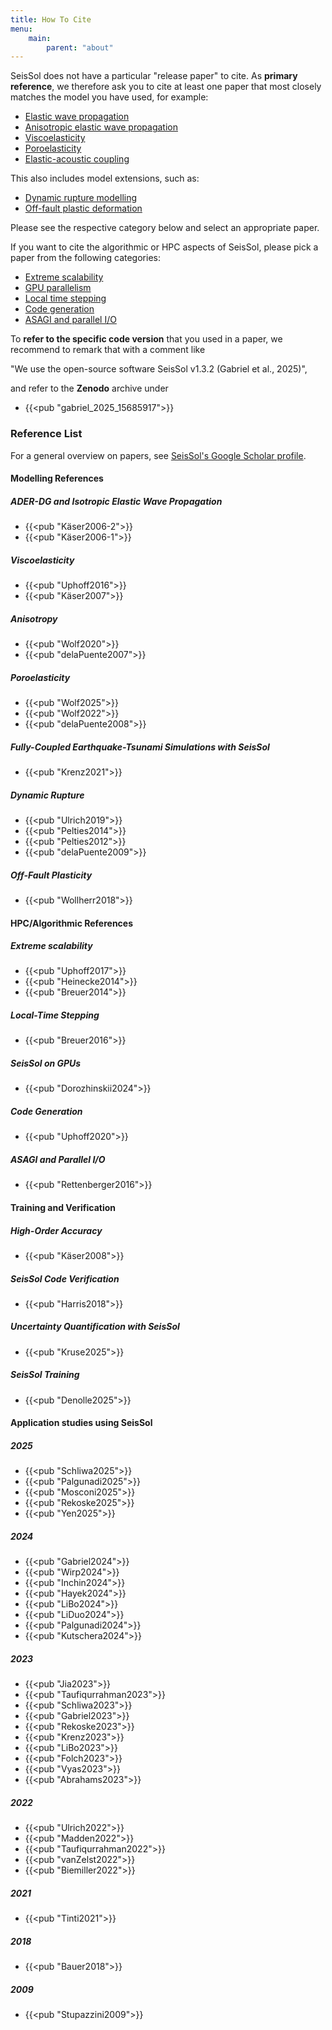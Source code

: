 ```yaml
---
title: How To Cite
menu:
    main:
        parent: "about"
---
```


SeisSol does not have a particular "release paper" to cite.
As **primary reference**, we therefore ask you to cite at least one paper that most closely matches the model you have used, for example:

* [Elastic wave propagation](#ader-dg-and-isotropic-elastic-wave-propagation)
* [Anisotropic elastic wave propagation](#anisotropy)
* [Viscoelasticity](#viscoelasticity)
* [Poroelasticity](#poroelasticity)
* [Elastic-acoustic coupling](#fully-coupled-earthquake-tsunami-simulations-with-seissol)
<!--* General non-linearity and brittle off-fault damage-->

This also includes model extensions, such as:

* [Dynamic rupture modelling](#dynamic-rupture)
* [Off-fault plastic deformation](#off-fault-plasticity)

Please see the respective category below and select an appropriate paper. 

If you want to cite the algorithmic or HPC aspects of SeisSol, please pick a paper from the following categories:

* [Extreme scalability](#extreme-scalability)
* [GPU parallelism](#seissol-on-gpus)
* [Local time stepping](#local-time-stepping)
* [Code generation](#code-generation)
* [ASAGI and parallel I/O](#asagi-and-parallel-io)


To **refer to the specific code version** that you used in a paper, we recommend
to remark that with a comment like

"We use the open-source software SeisSol v1.3.2 (Gabriel et al., 2025)",

and refer to the **Zenodo** archive under

- {{<pub "gabriel_2025_15685917">}}

### Reference List 

For a general overview on papers, see [SeisSol's Google Scholar profile](https://scholar.google.com/citations?user=HzD2nZkAAAAJ&hl).

#### Modelling References

##### ADER-DG and Isotropic Elastic Wave Propagation

- {{<pub "Käser2006-2">}}
- {{<pub "Käser2006-1">}}

##### Viscoelasticity

- {{<pub "Uphoff2016">}}
- {{<pub "Käser2007">}}

##### Anisotropy

- {{<pub "Wolf2020">}}
- {{<pub "delaPuente2007">}}

##### Poroelasticity

- {{<pub "Wolf2025">}}
- {{<pub "Wolf2022">}}
- {{<pub "delaPuente2008">}}

##### Fully-Coupled Earthquake-Tsunami Simulations with SeisSol

- {{<pub "Krenz2021">}}

<!--
##### General Non-Linearity and Brittle Off-Fault Damage

- {{<pub "Niu2025">}}
-->
##### Dynamic Rupture

- {{<pub "Ulrich2019">}}
- {{<pub "Pelties2014">}}
- {{<pub "Pelties2012">}}
- {{<pub "delaPuente2009">}}

##### Off-Fault Plasticity

- {{<pub "Wollherr2018">}}

#### HPC/Algorithmic References

##### Extreme scalability

- {{<pub "Uphoff2017">}}
- {{<pub "Heinecke2014">}}
- {{<pub "Breuer2014">}}

##### Local-Time Stepping

- {{<pub "Breuer2016">}}

##### SeisSol on GPUs

- {{<pub "Dorozhinskii2024">}}

##### Code Generation

- {{<pub "Uphoff2020">}}

##### ASAGI and Parallel I/O

- {{<pub "Rettenberger2016">}}

#### Training and Verification

##### High-Order Accuracy

- {{<pub "Käser2008">}}

##### SeisSol Code Verification

- {{<pub "Harris2018">}}

##### Uncertainty Quantification with SeisSol

- {{<pub "Kruse2025">}}

##### SeisSol Training

- {{<pub "Denolle2025">}}


#### Application studies using SeisSol

##### 2025

- {{<pub "Schliwa2025">}}
- {{<pub "Palgunadi2025">}}
- {{<pub "Mosconi2025">}}
- {{<pub "Rekoske2025">}}
- {{<pub "Yen2025">}}

<!--Glehman2025 is missing-->

##### 2024

- {{<pub "Gabriel2024">}}
- {{<pub "Wirp2024">}}
- {{<pub "Inchin2024">}}
- {{<pub "Hayek2024">}}
- {{<pub "LiBo2024">}}
- {{<pub "LiDuo2024">}}
- {{<pub "Palgunadi2024">}}
- {{<pub "Kutschera2024">}}

##### 2023

- {{<pub "Jia2023">}}
- {{<pub "Taufiqurrahman2023">}}
- {{<pub "Schliwa2023">}}
- {{<pub "Gabriel2023">}}
- {{<pub "Rekoske2023">}}
- {{<pub "Krenz2023">}}
- {{<pub "LiBo2023">}}
- {{<pub "Folch2023">}}
- {{<pub "Vyas2023">}}
- {{<pub "Abrahams2023">}}

##### 2022

- {{<pub "Ulrich2022">}}
- {{<pub "Madden2022">}}
- {{<pub "Taufiqurrahman2022">}}
- {{<pub "vanZelst2022">}}
- {{<pub "Biemiller2022">}}

##### 2021

- {{<pub "Tinti2021">}}

##### 2018

- {{<pub "Bauer2018">}}

##### 2009

- {{<pub "Stupazzini2009">}}
